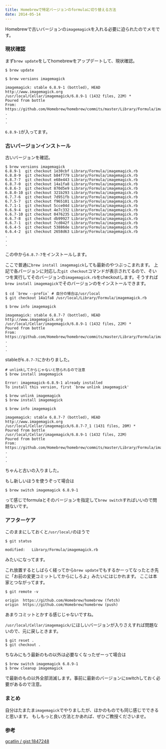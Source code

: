 ```yaml
---
title: Homebrewで特定バージョンのformulaに切り替える方法
date: 2014-05-14
---
```


Homebrewで古いバージョンの`imagemagick`を入れる必要に迫られたのでメモです。

### 現状確認
まず`brew update`をしてhomebrewをアップデートして、現状確認。

    $ brew update

    $ brew versions imagemagick

    imagemagick: stable 6.8.9-1 (bottled), HEAD
    http://www.imagemagick.org
    /usr/local/Cellar/imagemagick/6.8.9-1 (1432 files, 22M) *
    Poured from bottle
    From: https://github.com/Homebrew/homebrew/commits/master/Library/Formula/imagemagick.rb
    .
    .
    .

`6.8.9-1`が入ってます。

### 古いバージョンインストール
古いバージョンを確認。

    $ brew versions imagemagick
    6.8.9-1  git checkout 1e30cbf Library/Formula/imagemagick.rb
    6.8.8-9  git checkout b84f779 Library/Formula/imagemagick.rb
    6.8.7-7  git checkout e68e443 Library/Formula/imagemagick.rb
    6.8.7-0  git checkout 14a1fa8 Library/Formula/imagemagick.rb
    6.8.6-3  git checkout 870d5e9 Library/Formula/imagemagick.rb
    6.8.0-10 git checkout 321b293 Library/Formula/imagemagick.rb
    6.7.7-6  git checkout 7d951fb Library/Formula/imagemagick.rb
    6.7.5-7  git checkout f965101 Library/Formula/imagemagick.rb
    6.7.1-1  git checkout 5cce04d Library/Formula/imagemagick.rb
    6.6.9-4  git checkout 4e7c332 Library/Formula/imagemagick.rb
    6.6.7-10 git checkout 0476235 Library/Formula/imagemagick.rb
    6.6.7-8  git checkout db99927 Library/Formula/imagemagick.rb
    6.6.7-1  git checkout 7cd042f Library/Formula/imagemagick.rb
    6.6.4-5  git checkout 53886de Library/Formula/imagemagick.rb
    6.6.4-2  git checkout 2658d63 Library/Formula/imagemagick.rb
    .
    .
    .

この中から`6.8.7-7`をインストールします。

ここで普通に`brew install imagemagick`しても最新のやつぶっこまれます。
上記で各パージョンに対応した`git checkout`コマンドが表示されてるので、そいつを実行してそのバージョンの`imagemagick.rb`をcheckoutします。そうすれば`brew install imagemagick`でそのバージョンのをインストールできます。

    $ cd `brew --prefix` # 自分の場合は/usr/local
    $ git checkout 14a1fa8 /usr/local/Library/Formula/imagemagick.rb

    $ brew info imagemagick

    imagemagick: stable 6.8.7-7 (bottled), HEAD
    http://www.imagemagick.org
    /usr/local/Cellar/imagemagick/6.8.9-1 (1432 files, 22M) *
    Poured from bottle
    From: https://github.com/Homebrew/homebrew/commits/master/Library/Formula/imagemagick.rb
    .
    .
    .

stableが`6.8.7-7`にかわりました。

    # unlinkしてからじゃないと怒られるので注意
    $ brew install imagemagick

    Error: imagemagick-6.8.9-1 already installed
    To install this version, first `brew unlink imagemagick'

    $ brew unlink imagemagick
    $ brew install imagemagick

    $ brew info imagemagick

    imagemagick: stable 6.8.7-7 (bottled), HEAD
    http://www.imagemagick.org
    /usr/local/Cellar/imagemagick/6.8.7-7_1 (1431 files, 20M) *
    Poured from bottle
    /usr/local/Cellar/imagemagick/6.8.9-1 (1432 files, 22M)
    Poured from bottle
    From: https://github.com/Homebrew/homebrew/commits/master/Library/Formula/imagemagick.rb
    .
    .
    .

ちゃんと古いの入りました。

もし新しいほうを使うぞって場合は

    $ brew switch imagemagick 6.8.9-1

って感じでformulaとそのバージョンを指定して`brew switch`すればいいので問題ないです。

### アフターケア
このままにしておくと`/usr/local/`のほうで

    $ git status

    modified:   Library/Formula/imagemagick.rb

みたいになってます。

これ放置するとしばらく経ってから`brew update`でもするかーってなったとき先に「お前の変更コミットしてからにしろよ」みたいにはじかれます。
ここは本家とつながってます。

    $ git remote -v

    origin  https://github.com/Homebrew/homebrew (fetch)
    origin  https://github.com/Homebrew/homebrew (push)

あまりコミットとかする感じじゃないですね。

`/usr/local/Cellar/imagemagick/`にほしいバージョンが入りさえすれば問題ないので、元に戻しときます。

    $ git reset .
    $ git checkout .

ちなみにもう最新のもの以外は必要なくなったぜーって場合は

    $ brew switch imagemagick 6.8.9-1
    $ brew cleanup imagemagick

で最新のもの以外全部消滅します。事前に最新のバージョンにswitchしておく必要があるので注意。

### まとめ

自分はたまたま`imagemagick`でやりましたが、ほかのものでも同じ感じでできると思います。
もしもっと良い方法とかあれば、ぜひご教授くださいませ。

### 参考
[ gcatlin / gist:1847248](https://gist.github.com/gcatlin/1847248)
